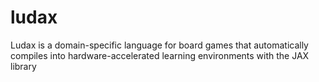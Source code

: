 # ludax
Ludax is a domain-specific language for board games that automatically compiles into hardware-accelerated learning environments with the JAX library
